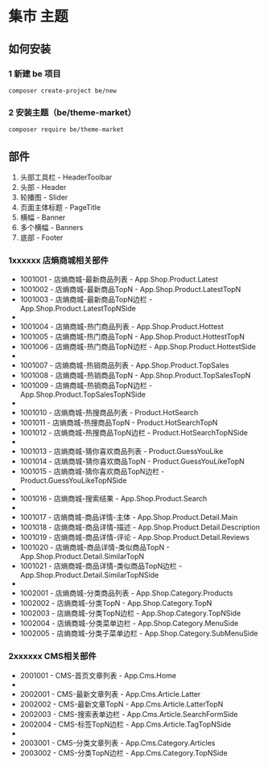 # 集市 主题


## 如何安装

### 1 新建 be 项目

    composer create-project be/new

### 2 安装主题（be/theme-market）

    composer require be/theme-market



## 部件

1. 头部工具栏 - HeaderToolbar
2. 头部 - Header
3. 轮播图 - Slider
4. 页面主体标题 - PageTitle
5. 横幅 - Banner
6. 多个横幅 - Banners
7. 底部 - Footer


### 1xxxxxx 店熵商城相关部件
* 1001001 - 店熵商城-最新商品列表 - App.Shop.Product.Latest
* 1001002 - 店熵商城-最新商品TopN - App.Shop.Product.LatestTopN
* 1001003 - 店熵商城-最新商品TopN边栏 - App.Shop.Product.LatestTopNSide
* 
* 1001004 - 店熵商城-热门商品列表 - App.Shop.Product.Hottest
* 1001005 - 店熵商城-热门商品TopN - App.Shop.Product.HottestTopN
* 1001006 - 店熵商城-热门商品TopN边栏 - App.Shop.Product.HottestSide
* 
* 1001007 - 店熵商城-热销商品列表 - App.Shop.Product.TopSales
* 1001008 - 店熵商城-热销商品TopN - App.Shop.Product.TopSalesTopN
* 1001009 - 店熵商城-热销商品TopN边栏 - App.Shop.Product.TopSalesTopNSide
* 
* 1001010 - 店熵商城-热搜商品列表 - Product.HotSearch
* 1001011 - 店熵商城-热搜商品TopN - Product.HotSearchTopN
* 1001012 - 店熵商城-热搜商品TopN边栏 - Product.HotSearchTopNSide
* 
* 1001013 - 店熵商城-猜你喜欢商品列表 - Product.GuessYouLike
* 1001014 - 店熵商城-猜你喜欢商品TopN - Product.GuessYouLikeTopN
* 1001015 - 店熵商城-猜你喜欢商品TopN边栏 - Product.GuessYouLikeTopNSide
* 
* 1001016 - 店熵商城-搜索结果 - App.Shop.Product.Search
* 
* 1001017 - 店熵商城-商品详情-主体 - App.Shop.Product.Detail.Main
* 1001018 - 店熵商城-商品详情-描述 - App.Shop.Product.Detail.Description
* 1001019 - 店熵商城-商品详情-评论 - App.Shop.Product.Detail.Reviews
* 1001020 - 店熵商城-商品详情-类似商品TopN - App.Shop.Product.Detail.SimilarTopN
* 1001021 - 店熵商城-商品详情-类似商品TopN边栏 - App.Shop.Product.Detail.SimilarTopNSide
* 
* 1002001 - 店熵商城-分类商品列表 - App.Shop.Category.Products
* 1002002 - 店熵商城-分类TopN - App.Shop.Category.TopN
* 1002003 - 店熵商城-分类TopN边栏 - App.Shop.Category.TopNSide
* 1002004 - 店熵商城-分类菜单边栏 - App.Shop.Category.MenuSide
* 1002005 - 店熵商城-分类子菜单边栏 - App.Shop.Category.SubMenuSide


### 2xxxxxx CMS相关部件
* 2001001 - CMS-首页文章列表 - App.Cms.Home
* 
* 2002001 - CMS-最新文章列表 - App.Cms.Article.Latter
* 2002002 - CMS-最新文章TopN - App.Cms.Article.LatterTopN
* 2002003 - CMS-搜索表单边栏 - App.Cms.Article.SearchFormSide
* 2002004 - CMS-标签TopN边栏 - App.Cms.Article.TagTopNSide
* 
* 2003001 - CMS-分类文章列表 - App.Cms.Category.Articles
* 2003002 - CMS-分类TopN边栏 - App.Cms.Category.TopNSide
